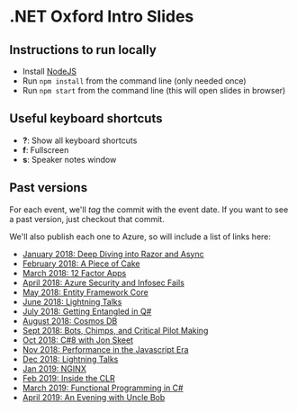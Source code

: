 # .NET Oxford Intro Slides

## Instructions to run locally

* Install [NodeJS](https://nodejs.org/)
* Run `npm install` from the command line (only needed once)
* Run `npm start` from the command line (this will open slides in browser)

## Useful keyboard shortcuts

* **?**: Show all keyboard shortcuts
* **f**: Fullscreen
* **s**: Speaker notes window

## Past versions

For each event, we'll _tag_ the commit with the event date. If you want to see a past version, just checkout that commit.

We'll also publish each one to Azure, so will include a list of links here:

* [January 2018: Deep Diving into Razor and Async](https://dotnetoxfordslides-2018-01-16.azurewebsites.net)
* [February 2018: A Piece of Cake](https://dotnetoxfordslides-2018-02-06.azurewebsites.net)
* [March 2018: 12 Factor Apps](https://dotnetoxfordslides-2018-03-13.azurewebsites.net/)
* [April 2018: Azure Security and Infosec Fails](https://dotnetoxfordslides-2018-04-24.azurewebsites.net/)
* [May 2018: Entity Framework Core](https://dotnetoxfordslides-2018-05-08.azurewebsites.net/)
* [June 2018: Lightning Talks](https://dotnetoxfordslides-2018-06-05.azurewebsites.net/)
* [July 2018: Getting Entangled in Q#](https://dotnetoxfordslides-2018-07-03.azurewebsites.net/)
* [August 2018: Cosmos DB](https://dotnetoxfordslides-2018-08-07.azurewebsites.net/)
* [Sept 2018: Bots, Chimps, and Critical Pilot Making](https://dotnetoxfordslides-2018-09-11.azurewebsites.net/)
* [Oct 2018: C#8 with Jon Skeet](https://dotnetoxfordslides-2018-10-09.azurewebsites.net/)
* [Nov 2018: Performance in the Javascript Era](https://dotnetoxfordslides-2018-11-13.azurewebsites.net/)
* [Dec 2018: Lightning Talks](https://dotnetoxfordslides-2018-12-11.azurewebsites.net/)
* [Jan 2019: NGINX](https://dotnetoxfordslides-2019-01-08.azurewebsites.net/)
* [Feb 2019: Inside the CLR](https://dotnetoxfordslides-2019-02-12.azurewebsites.net/)
* [March 2019: Functional Programming in C#](https://dotnetoxfordslides-2019-03-12.azurewebsites.net/)
* [April 2019: An Evening with Uncle Bob](https://dotnetoxfordslides-2019-04-10.azurewebsites.net/)
